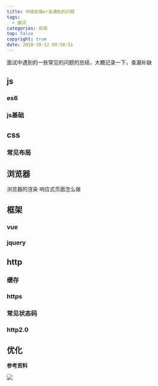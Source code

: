 ```yaml
---
title: 中级前端er会遇到的问题
tags:
  - 面试
categories: 前端
top: false
copyright: true
date: 2018-10-12 08:50:51
---
```

面试中遇到的一些常见的问题的总结，大概记录一下，查漏补缺
<!--more-->
## js
### es6
### js基础

## css
### 常见布局

## 浏览器
浏览器的渲染
响应式页面怎么做

## 框架
### vue

### jquery

## http
### 缓存
### https
### 常见状态码
### http2.0

## 优化


**参考资料**
[]()

![](http://oankigr4l.bkt.clouddn.com/wexin.png)